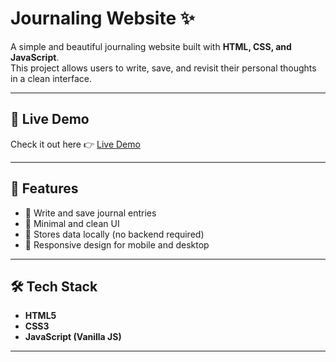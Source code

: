 # Journaling Website ✨

A simple and beautiful journaling website built with **HTML, CSS, and JavaScript**.  
This project allows users to write, save, and revisit their personal thoughts in a clean interface.  

---

## 🚀 Live Demo  
Check it out here 👉 [Live Demo](https://68ac6e547d8a3751e0ffd225--effortless-blini-de670d.netlify.app/)

---

## 📸 Features
- 📝 Write and save journal entries  
- 🎨 Minimal and clean UI  
- 💾 Stores data locally (no backend required)  
- 📱 Responsive design for mobile and desktop  

---

## 🛠️ Tech Stack
- **HTML5**
- **CSS3**
- **JavaScript (Vanilla JS)**

---
